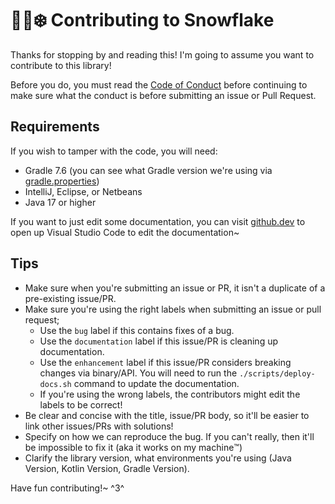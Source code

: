 # 🐻‍❄️❄️ Contributing to Snowflake
Thanks for stopping by and reading this! I'm going to assume you want to contribute to this library!

Before you do, you must read the [Code of Conduct](./CODE_OF_CONDUCT.md) before continuing to make sure what
the conduct is before submitting an issue or Pull Request.

## Requirements
If you wish to tamper with the code, you will need:

- Gradle 7.6 (you can see what Gradle version we're using via [gradle.properties](../gradle/wrapper/gradle-wrapper.properties))
- IntelliJ, Eclipse, or Netbeans
- Java 17 or higher

If you want to just edit some documentation, you can visit [github.dev](https://github.dev/charted-dev/snowflake) to open up Visual Studio Code
to edit the documentation~

## Tips
- Make sure when you're submitting an issue or PR, it isn't a duplicate of a pre-existing issue/PR.
- Make sure you're using the right labels when submitting an issue or pull request;
    - Use the `bug` label if this contains fixes of a bug.
    - Use the `documentation` label if this issue/PR is cleaning up documentation.
    - Use the `enhancement` label if this issue/PR considers breaking changes via binary/API. You will need to run
      the `./scripts/deploy-docs.sh` command to update the documentation.
    - If you're using the wrong labels, the contributors might edit the labels to be correct!
- Be clear and concise with the title, issue/PR body, so it'll be easier to link other issues/PRs with solutions!
- Specify on how we can reproduce the bug. If you can't really, then it'll be impossible to fix it (aka it works on my machine:tm:)
- Clarify the library version, what environments you're using (Java Version, Kotlin Version, Gradle Version).

Have fun contributing!~ ^3^
